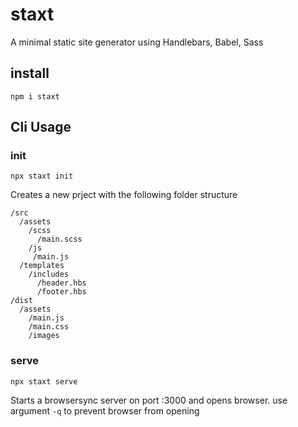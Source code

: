 # staxt
A minimal static site generator using Handlebars, Babel, Sass

## install
```
npm i staxt
```

## Cli Usage
### init
```
npx staxt init
```
Creates a new prject with the following folder structure
```
/src
  /assets
    /scss
      /main.scss
    /js
     /main.js
  /templates
    /includes
      /header.hbs
      /footer.hbs
/dist
  /assets
    /main.js
    /main.css
    /images
```
### serve
```
npx staxt serve
```
Starts a browsersync server on port :3000  and opens browser. use argument ```-q``` to prevent browser from opening
